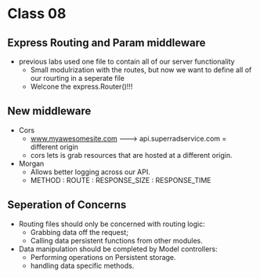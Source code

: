 # Class 08

## Express Routing and Param middleware

- previous labs used one file to contain all of our server functionality
  - Small modulrization with the routes, but now we want to define all of our rourting in a seperate file
  - Welcone the express.Router()!!!

## New middleware
- Cors
  - www.myawesomesite.com ---> api.superradservice.com = different origin
  - cors lets is grab resources that are hosted at a different origin.
- Morgan
  - Allows better logging across our API.
  - METHOD : ROUTE : RESPONSE_SIZE : RESPONSE_TIME

## Seperation of Concerns
  - Routing files should only be concerned with routing logic:
    - Grabbing data off the request;
    - Calling data persistent functions from other modules.
  - Data manipulation should be completed by Model controllers:
    - Performing operations on Persistent storage.
    - handling data specific methods.
